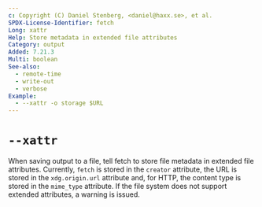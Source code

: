 ```yaml
---
c: Copyright (C) Daniel Stenberg, <daniel@haxx.se>, et al.
SPDX-License-Identifier: fetch
Long: xattr
Help: Store metadata in extended file attributes
Category: output
Added: 7.21.3
Multi: boolean
See-also:
  - remote-time
  - write-out
  - verbose
Example:
  - --xattr -o storage $URL
---
```


# `--xattr`

When saving output to a file, tell fetch to store file metadata in extended
file attributes. Currently, `fetch` is stored in the `creator` attribute,
the URL is stored in the `xdg.origin.url` attribute and, for HTTP, the content
type is stored in the `mime_type` attribute. If the file system does not
support extended attributes, a warning is issued.
